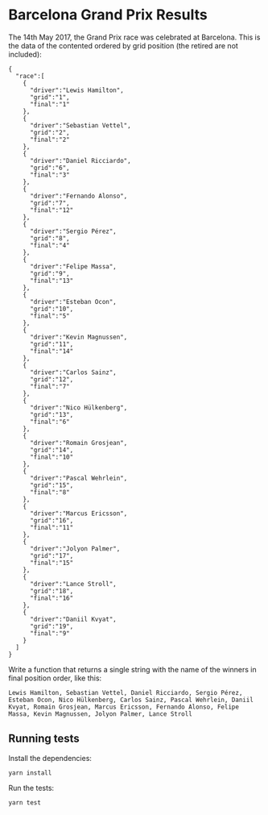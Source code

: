 # Barcelona Grand Prix Results

The 14th May 2017, the Grand Prix race was celebrated at Barcelona. This is the data of the contented ordered by grid position (the retired are not included):

    {
      "race":[
        {
          "driver":"Lewis Hamilton",
          "grid":"1",
          "final":"1"
        },
        {
          "driver":"Sebastian Vettel",
          "grid":"2",
          "final":"2"
        },
        {
          "driver":"Daniel Ricciardo",
          "grid":"6",
          "final":"3"
        },
        {
          "driver":"Fernando Alonso",
          "grid":"7",
          "final":"12"
        },
        {
          "driver":"Sergio Pérez",
          "grid":"8",
          "final":"4"
        },
        {
          "driver":"Felipe Massa",
          "grid":"9",
          "final":"13"
        },
        {
          "driver":"Esteban Ocon",
          "grid":"10",
          "final":"5"
        },
        {
          "driver":"Kevin Magnussen",
          "grid":"11",
          "final":"14"
        },
        {
          "driver":"Carlos Sainz",
          "grid":"12",
          "final":"7"
        },
        {
          "driver":"Nico Hülkenberg",
          "grid":"13",
          "final":"6"
        },
        {
          "driver":"Romain Grosjean",
          "grid":"14",
          "final":"10"
        },
        {
          "driver":"Pascal Wehrlein",
          "grid":"15",
          "final":"8"
        },
        {
          "driver":"Marcus Ericsson",
          "grid":"16",
          "final":"11"
        },
        {
          "driver":"Jolyon Palmer",
          "grid":"17",
          "final":"15"
        },
        {
          "driver":"Lance Stroll",
          "grid":"18",
          "final":"16"
        },
        {
          "driver":"Daniil Kvyat",
          "grid":"19",
          "final":"9"
        }
      ]
    }
    
Write a function that returns a single string with the name of the winners in final position order, like this:

    Lewis Hamilton, Sebastian Vettel, Daniel Ricciardo, Sergio Pérez, Esteban Ocon, Nico Hülkenberg, Carlos Sainz, Pascal Wehrlein, Daniil Kvyat, Romain Grosjean, Marcus Ericsson, Fernando Alonso, Felipe Massa, Kevin Magnussen, Jolyon Palmer, Lance Stroll    

## Running tests

Install the dependencies:

    yarn install

Run the tests:

    yarn test